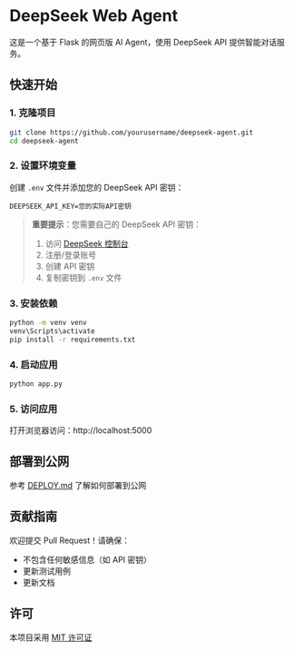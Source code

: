# DeepSeek Web Agent

这是一个基于 Flask 的网页版 AI Agent，使用 DeepSeek API 提供智能对话服务。

## 快速开始

### 1. 克隆项目
```bash
git clone https://github.com/yourusername/deepseek-agent.git
cd deepseek-agent
```

### 2. 设置环境变量
创建 `.env` 文件并添加您的 DeepSeek API 密钥：
```env
DEEPSEEK_API_KEY=您的实际API密钥
```

> **重要提示**：您需要自己的 DeepSeek API 密钥：
> 1. 访问 [DeepSeek 控制台](https://platform.deepseek.com/)
> 2. 注册/登录账号
> 3. 创建 API 密钥
> 4. 复制密钥到 `.env` 文件

### 3. 安装依赖
```bash
python -m venv venv
venv\Scripts\activate
pip install -r requirements.txt
```

### 4. 启动应用
```bash
python app.py
```

### 5. 访问应用
打开浏览器访问：http://localhost:5000

## 部署到公网
参考 [DEPLOY.md](DEPLOY.md) 了解如何部署到公网

## 贡献指南
欢迎提交 Pull Request！请确保：
- 不包含任何敏感信息（如 API 密钥）
- 更新测试用例
- 更新文档

## 许可
本项目采用 [MIT 许可证](LICENSE)
